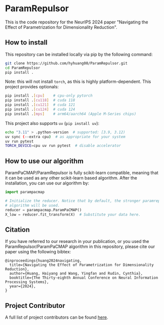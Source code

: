 # ParamRepulsor

This is the code repository for the NeurIPS 2024 paper "Navigating the Effect of Parametrization for Dimensionality Reduction".

## How to install
This repository can be installed locally via pip by the following command:

```bash
git clone https://github.com/hyhuang00/ParamRepulsor.git
cd ParamRepulsor
pip install .
```

Note: this will not install `torch`, as this is highly platform-dependent.
This project provides optionals:

```bash
pip install .[cpu]    # cpu-only pytorch
pip install .[cu118]  # cuda 118
pip install .[cu121]  # cuda 121
pip install .[cu124]  # cuda 124
pip install .[mps]    # arm64/aarch64 (Apple M-Series chips)
```

This project also supports `uv` (`pip install uv`):

```bash
echo "3.11" > .python-version  # supported: [3.9, 3.12)
uv sync (--extra cpu)  # as appropriate for your system
uv run pytest
TORCH_DEVICE=cpu uv run pytest  # disable accelerator
```

## How to use our algorithm
ParamPaCMAP/ParamRepulsor is fully scikit-learn compatible, meaning that it can be
used as any other scikit-learn based algorithm.
After the installation, you can use our algorithm by:

```python
import parampacmap

# Initialize the reducer. Notice that by default, the stronger paramrepulsor
# algorithm will be used.
reducer = parampacmap.ParamPaCMAP()
X_low = reducer.fit_transform(X)  # Substitute your data here.
```


## Citation
If you have referred to our research in your publication, or you used the ParamRepulsor/ParamPaCMAP algorithm in this repository, please cite our paper using the following bibtex:

```
@inproceedings{huang2024navigating,
  title={Navigating the Effect of Parametrization for Dimensionality Reduction},
  author={Huang, Haiyang and Wang, Yingfan and Rudin, Cynthia},
  booktitle={The Thirty-eighth Annual Conference on Neural Information Processing Systems},
  year={2024},
}
```

## Project Contributor
A full list of project contributors can be found [here](CONTRIBUTORS.md).
